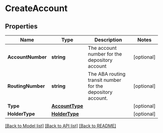 # CreateAccount

## Properties

Name | Type | Description | Notes
------------ | ------------- | ------------- | -------------
**AccountNumber** | **string** | The account number for the depository account | [optional] 
**RoutingNumber** | **string** | The ABA routing transit number for the depository account. | [optional] 
**Type** | [**AccountType**](AccountType.md) |  | [optional] 
**HolderType** | [**HolderType**](HolderType.md) |  | [optional] 

[[Back to Model list]](../README.md#documentation-for-models) [[Back to API list]](../README.md#documentation-for-api-endpoints) [[Back to README]](../README.md)


